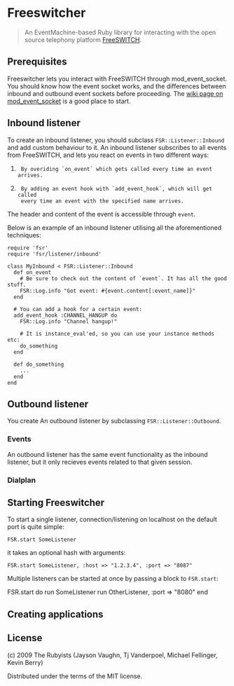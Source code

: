 # Freeswitcher

> An EventMachine-based Ruby library for interacting with the open source 
> telephony platform [FreeSWITCH](http://www.freeswitch.org).

## Prerequisites

Freeswitcher lets you interact with FreeSWITCH through mod_event_socket. You
should know how the event socket works, and the differences between inbound and
outbound event sockets before proceeding. The
[wiki page on mod_event_socket](http://wiki.freeswitch.org/wiki/Event_Socket) is
a good place to start.

## Inbound listener

To create an inbound listener, you should subclass `FSR::Listener::Inbound` and
add custom behaviour to it. An inbound listener subscribes to all events from
FreeSWITCH, and lets you react on events in two different ways:

1.      By overiding `on_event` which gets called every time an event arrives.

2.      By adding an event hook with `add_event_hook`, which will get called
        every time an event with the specified name arrives.

The header and content of the event is accessible through `event`.

Below is an example of an inbound listener utilising all the aforementioned
techniques:

    require 'fsr'
    require 'fsr/listener/inbound'

    class MyInbound < FSR::Listener::Inbound
      def on_event
        # Be sure to check out the content of `event`. It has all the good stuff.
        FSR::Log.info "Got event: #{event.content[:event_name]}"
      end
     
      # You can add a hook for a certain event:
      add_event_hook :CHANNEL_HANGUP do
        FSR::Log.info "Channel hangup!"
     
        # It is instance_eval'ed, so you can use your instance methods etc:
        do_something
      end
     
      def do_something
        ...
      end
    end

## Outbound listener

You create An outbound listener by subclassing `FSR::Listener::Outbound`. 

### Events

An outbound listener has the same event functionality as the inbound listener,
but it only recieves events related to that given session.

### Dialplan

## Starting Freeswitcher

To start a single listener, connection/listening on localhost on the default
port is quite simple:

    FSR.start SomeListener

it takes an optional hash with arguments:

    FSR.start SomeListener, :host => "1.2.3.4", :port => "8087"

Multiple listeners can be started at once by passing a block to `FSR.start`:

   FSR.start do
     run SomeListener
     run OtherListener, :port => "8080"
   end

## Creating applications

## License

(c) 2009 The Rubyists (Jayson Vaughn, Tj Vanderpoel, Michael Fellinger, Kevin Berry) 

Distributed under the terms of the MIT license.
